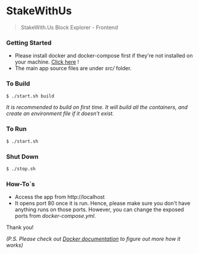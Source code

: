 # StakeWithUs
> StakeWith.Us Block Explorer - Frontend

### Getting Started
- Please install docker and docker-compose first if they're not installed on your machine. [Click here](https://www.docker.com/get-started) !
- The main app source files are under *src/* folder.

### To Build
```bash
$ ./start.sh build
```
*It is recommended to build on first time. It will build all the containers, and create an environment file if it doesn't exist.*

### To Run
```bash
$ ./start.sh
```

### Shut Down
```bash
$ ./stop.sh
```

### How-To`s
- Access the app from http://localhost
- It opens port 80 once it is run. Hence, please make sure you don't have anything runs on those ports. However, you can change the exposed ports from *docker-compose.yml*.

Thank you!

*(P.S. Please check out [Docker documentation](https://www.docker.com/get-started) to figure out more how it works)*